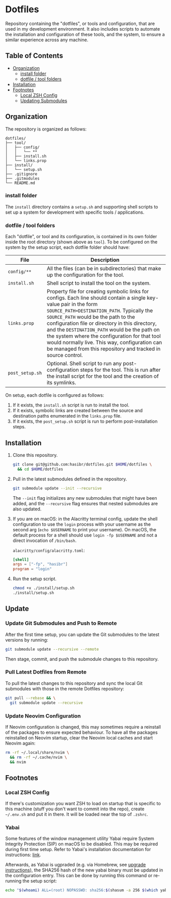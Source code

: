 # Dotfiles

Repository containing the "dotfiles", or tools and configuration, that are used in my development environment. It also includes scripts to automate the installation and configuration of these tools, and the system, to ensure a similar experience across any machine.

## Table of Contents

- [Organization](#organization)
  - [install folder](#install-folder)
  - [dotfile / tool folders](#dotfile--tool-folders)
- [Installation](#installation)
- [Footnotes](#footnotes)
  - [Local ZSH Config](#local-zsh-config)
  - [Updating Submodules](#updating-submodules)

## Organization

The repository is organized as follows:

```
dotfiles/
├── tool/
│   ├── config/
│   │   └── **
│   ├── install.sh
│   └── links.prop
├── install/
│   └── setup.sh
├── .gitignore
├── .gitmodules
└── README.md
```

### install folder
The `install` directory contains a `setup.sh` and supporting shell scripts to set up a system for development with specific tools / applications.

### dotfile / tool folders
Each "dotfile", or tool and its configuration, is contained in its own folder inside the root directory (shown above as `tool`). To be configured on the system by the setup script, each dotfile folder should have:

| File | Description |
|---|---|
| `config/**` | All the files (can be in subdirectories) that make up the configuration for the tool. |
| `install.sh` | Shell script to install the tool on the system. |
| `links.prop` | Property file for creating symbolic links for configs. Each line should contain a single key-value pair in the form `SOURCE_PATH=DESTINATION_PATH`. Typically the `SOURCE_PATH` would be the path to the configuration file or directory in this directory, and the `DESTINATION_PATH` would be the path on the system where the configuration for that tool would normally live. This way, configuration can be managed from this repository and tracked in source control.  |
| `post_setup.sh` | Optional. Shell script to run any post-configuration steps for the tool. This is run after the install script for the tool and the creation of its symlinks. |

On setup, each dotfile is configured as follows:

1. If it exists, the `install.sh` script is run to install the tool.
2. If it exists, symbolic links are created between the source and destination paths enumerated in the `links.prop` file.
3. If it exists, the `post_setup.sh` script is run to perform post-installation steps.

## Installation

1. Clone this repository.

    ```sh
    git clone git@github.com:hasibr/dotfiles.git $HOME/dotfiles \
      && cd $HOME/dotfiles
    ```

2. Pull in the latest submodules defined in the repository.

    ```sh
    git submodule update --init --recursive
    ```

    The `--init` flag initializes any new submodules that might have been added, and the `--recursive` flag ensures that nested submodules are also updated.

3. If you are on macOS: in the Alacritty terminal config, update the shell
    configuration to use the `login` process with your username as the second
    arg (`echo $USERNAME` to print your username). On macOS, the default process
    for a shell should use `login -fp $USERNAME` and not a direct invocation of
    `/bin/bash`.

    `alacritty/config/alacritty.toml`:
    ```toml
    [shell]
    args = ["-fp", "hasibr"]
    program = "login"
    ```

4. Run the setup script.

    ```sh
    chmod +x ./install/setup.sh
    ./install/setup.sh
    ```

## Update

### Update Git Submodules and Push to Remote

After the first time setup, you can update the Git submodules to the latest versions by running:

```sh
git submodule update --recursive --remote
```

Then stage, commit, and push the submodule changes to this repository.

### Pull Latest Dotfiles from Remote

To pull the latest changes to this repository and sync the local Git submodules with those in the
remote Dotfiles repository:

```sh
git pull --rebase && \
  git submodule update --recursive
```

### Update Neovim Configuration

If Neovim configuration is changed, this may sometimes require a reinstall of the packages to ensure expected behaviour. To have all the packages reinstalled on Neovim startup, clear the Neovim local caches and start Neovim again:

```sh
rm -rf ~/.local/share/nvim \
  && rm -rf ~/.cache/nvim \
  && nvim
```

## Footnotes

### Local ZSH Config

If there's customization you want ZSH to load on startup that is specific to
this machine (stuff you don't want to commit into the repo), create `~/.env.sh`
and put it in there. It will be loaded near the top of `.zshrc`.

### Yabai

Some features of the window management utility Yabai require System Integrity
Protection (SIP) on macOS to be disabled. This may be required during first time
setup. Refer to Yabai's installation documentation for instructions: [link](https://github.com/koekeishiya/yabai/wiki/Disabling-System-Integrity-Protection).

Afterwards, as Yabai is ugpraded (e.g. via Homebrew, see [upgrade instructions](https://github.com/koekeishiya/yabai/wiki/Installing-yabai-(latest-release)#updating-to-the-latest-release)),
the SHA256 hash of the new yabai binary must be updated in the configuration entry.
This can be done by running this command or re-running the setup script:

```sh
echo "$(whoami) ALL=(root) NOPASSWD: sha256:$(shasum -a 256 $(which yabai) | cut -d " " -f 1) $(which yabai) --load-sa" | sudo tee /private/etc/sudoers.d/yabai
```
